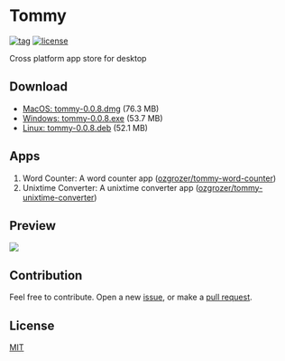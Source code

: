 # Tommy

[![tag](https://img.shields.io/github/tag/ozgrozer/tommy.svg)](https://github.com/ozgrozer/tommy/tags)
[![license](https://img.shields.io/badge/license-MIT-blue.svg)](https://github.com/ozgrozer/tommy/blob/master/license)

Cross platform app store for desktop

## Download

- [MacOS: tommy-0.0.8.dmg](https://github.com/ozgrozer/tommy/releases/download/v0.0.8/Tommy-0.0.8.dmg) (76.3 MB)
- [Windows: tommy-0.0.8.exe](https://github.com/ozgrozer/tommy/releases/download/v0.0.8/Tommy-Setup-0.0.8.exe) (53.7 MB)
- [Linux: tommy-0.0.8.deb](https://github.com/ozgrozer/tommy/releases/download/v0.0.8/tommy_0.0.8_amd64.deb) (52.1 MB)

## Apps

1. Word Counter: A word counter app ([ozgrozer/tommy-word-counter](https://github.com/ozgrozer/tommy-word-counter))
2. Unixtime Converter: A unixtime converter app ([ozgrozer/tommy-unixtime-converter](https://github.com/ozgrozer/tommy-unixtime-converter))

## Preview

![](./preview/4.gif)

## Contribution

Feel free to contribute. Open a new [issue](https://github.com/ozgrozer/tommy/issues), or make a [pull request](https://github.com/ozgrozer/tommy/pulls).

## License

[MIT](https://github.com/ozgrozer/tommy/blob/master/license)
